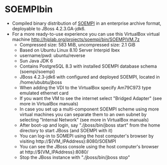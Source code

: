 SOEMPIbin
=========

* Compiled binary distribution of [SOEMPI](http://github.com/MrCsabaToth/SOEMPI/) in an enterprise archive format, deployable to JBoss 4.2.3.GA-jdk6.
* For a more ready-to-use experience you can use this VirtualBox virtual machine http://hiplab.org/projects/soempi/bin/SOEMPIVM.7z
  * Compressed size: 583 MiB, uncompressed size: 2.1 GiB
  * Based on Ubuntu Linux 8.10 Server Interpid Ibex
  * username/pwd: ubuntu/reverse
  * Sun Java JDK 6
  * Contains PostgreSQL 8.3 with installed SOEMPI database schema (soempi/soempi)
  * JBoss 4.2.3-jdk6 with configured and deployed SOEMPI, located in /home/ububtu/jboss
  * When adding the VDI to the VirtualBox specify Am79C973 type emulated ethernet card
  * If you want the VM to see the internet select "Bridged Adapter" (see more in VirtualBox manuals)
  * In case you set up a multi-component SOEMPI scheme using more virtual machines you can separate them to an own subnet by selecting "Internal Network" (see more in VirtualBox manuals)
  * After boot-up and login, say "./jboss/bin/jboss start" from the home directory to start JBoss (and SOEMPI with it)
  * You can log-in to SOMEPI using the host computer's browser by visiting http://${VM_IPAddress}:8080/SOEMPI
  * You can see the JBoss console using the host computer's browser at http://${VM_IPAddress}:8080/
  * Stop the JBoss instance with "./jboss/bin/jboss stop"
